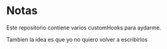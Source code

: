 # Notas

Este repositorio contiene varios customHooks para aydarme.

Tambien la idea es que yo no quiero volver a escribirlos
